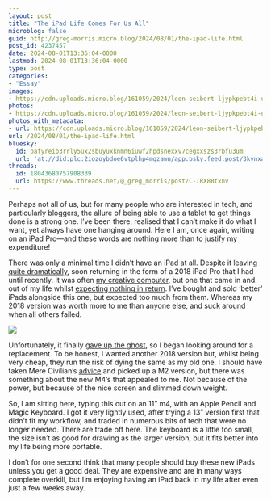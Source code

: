 ```yaml
---
layout: post
title: "The iPad Life Comes For Us All"
microblog: false
guid: http://greg-morris.micro.blog/2024/08/01/the-ipad-life.html
post_id: 4237457
date: 2024-08-01T13:36:04-0000
lastmod: 2024-08-01T13:36:04-0000
type: post
categories:
- "Essay"
images:
- https://cdn.uploads.micro.blog/161059/2024/leon-seibert-ljypkpebt4i-unsplash.jpg
photos:
- https://cdn.uploads.micro.blog/161059/2024/leon-seibert-ljypkpebt4i-unsplash.jpg
photos_with_metadata:
- url: https://cdn.uploads.micro.blog/161059/2024/leon-seibert-ljypkpebt4i-unsplash.jpg
url: /2024/08/01/the-ipad-life.html
bluesky:
  id: bafyreib3rrly5ux2sbuyuxknmn6iuwf2hpdsnexxv7cegxxszs3rbfu3um
  url: 'at://did:plc:2iozoybdoe6vtplhp4mgzawn/app.bsky.feed.post/3kynxabfaro2b'
threads:
  id: 18043680757908339
  url: https://www.threads.net/@_greg_morris/post/C-IRX8Btxnv
---
```

Perhaps not all of us, but for many people who are interested in tech, and particularly bloggers, the allure of being able to use a tablet to get things done is a strong one. I’ve been there, realised that I can’t make it do what I want, yet always have one hanging around. Here I am, once again, writing on an iPad Pro—and these words are nothing more than to justify my expenditure! 

There was only a minimal time I didn’t have an iPad at all. Despite it leaving [quite dramatically](https://gregmorris.co.uk/2019/11/03/today-is-the.html), soon returning in the form of a 2018 iPad Pro that I had until recently. It was often [my creative computer](https://gregmorris.co.uk/2022/08/18/all-work-and.html), but one that came in and out of my life whilst [expecting nothing in return](https://gregmorris.co.uk/2022/08/26/the-quiet-and.html). I’ve bought and sold ‘better’ iPads alongside this one, but expected too much from them. Whereas my 2018 version was worth more to me than anyone else, and suck around when all others failed.

![](https://gregmorris.co.uk/uploads/2024/leon-seibert-ljypkpebt4i-unsplash.jpg)

Unfortunately, it finally [gave up the ghost](https://gregmorris.photo/2024/07/24/need-to-upgrade.html), so I began looking around for a replacement. To be honest, I wanted another 2018 version but, whilst being very cheap, they run the risk of dying the same as my old one. I should have taken Mere Civilian’s [advice](https://merecivilian.com/why-did-i-buy-the-m2-ipad-pro-instead-of-the-m4/) and picked up a M2 version, but there was something about the new M4’s that appealed to me. Not because of the power, but because of the nice screen and slimmed down weight.

So, I am sitting here, typing this out on an 11” m4, with an Apple Pencil and Magic Keyboard. I got it very lightly used, after trying a 13” version first that didn’t fit my workflow, and traded in numerous bits of tech that were no longer needed. There are trade off here. The keyboard is a little too small, the size isn’t as good for drawing as the larger version, but it fits better into my life being more portable.

I don’t for one second think that many people should buy these new iPads unless you get a good deal. They are expensive and are in many ways complete overkill, but I’m enjoying having an iPad back in my life after even just a few weeks away. 

